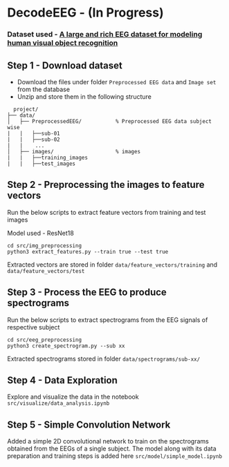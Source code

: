 # DecodeEEG - (In Progress)

### Dataset used - [A large and rich EEG dataset for modeling human visual object recognition](https://www.sciencedirect.com/science/article/pii/S1053811922008758#sec0006)

## Step 1 -  Download dataset

- Download the files under folder `Preprocessed EEG data` and `Image set` from the database
- Unzip and store them in the following structure

```
  project/
├── data/
│   ├── PreprocessedEEG/           % Preprocessed EEG data subject wise
|   |   ├──sub-01
|   |   ├──sub-02
|   |    ...
│   ├── images/                    % images
|   |   ├──training_images
|   |   ├──test_images

```

## Step 2 - Preprocessing the images to feature vectors

Run the below scripts to extract feature vectors from training and test images

Model used - ResNet18

```
cd src/img_preprocessing
python3 extract_features.py --train true --test true
```

Extracted vectors are stored in folder `data/feature_vectors/training` and `data/feature_vectors/test`

## Step 3 - Process the EEG to produce spectrograms

Run the below scripts to extract spectrograms from the EEG signals of respective subject

```
cd src/eeg_preprocessing
python3 create_spectrogram.py --sub xx
```

Extracted spectrograms stored in folder `data/spectrograms/sub-xx/`

## Step 4 - Data Exploration
Explore and visualize the data in the notebook `src/visualize/data_analysis.ipynb`

## Step 5 - Simple Convolution Network 
Added a simple 2D convolutional network to train on the spectrograms obtained from the EEGs of a single subject. 
The model along with its data preparation and training steps is added here `src/model/simple_model.ipynb`

